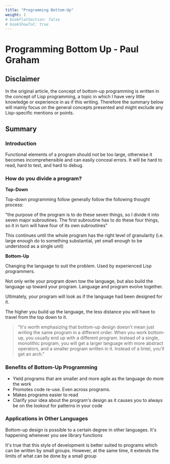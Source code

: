 ```yaml
---
title: "Programming Bottom-Up"
weight: 1
# bookFlatSection: false
# bookShowToC: true
---
```


# Programming Bottom Up - Paul Graham

## Disclaimer

In the original article, the concept of bottom-up programming is written in the concept of Lisp programming, a topic in which I have very little knowledge or experience in as if this writing. Therefore the summary below will mainly focus on the general concepts presented and might exclude any Lisp-specific mentions or points.

## Summary

### Introduction

Functional elements of a program should not be too large, otherwise it becomes incomprehensible and can easily conceal errors. It will be hard to read, hard to test, and hard to debug.

### How do you divide a program?

**Top-Down**

Top-down programming follow generally follow the following thought process:

"the purpose of the program is to do these seven things, so I divide it into seven major subroutines. The first subroutine has to do these four things, so it in turn will have four of its own subroutines"

This continues until the whole program has the right level of granularity (i.e. large enough do to something substantial, yet small enough to be understood as a single unit)

**Bottom-Up**

Changing the language to suit the problem. Used by experienced Lisp programmers.

Not only write your program down tow the language, but also build the language up toward your program. Language and program evolve together.

Ultimately, your program will look as if the language had been designed for it.

The higher you build up the language, the less distance you will have to travel from the top down to it.

> "It's worth emphasizing that bottom-up design doesn't mean just writing the same program in a different order. When you work bottom-up, you usually end up with a different program. Instead of a single, monolithic program, you will get a larger language with more abstract operators, and a smaller program written in it. Instead of a lintel, you'll get an arch."

### Benefits of Bottom-Up Programming

- Yield programs that are smaller and more agile as the language do more the work
- Promotes code re-use. Even across programs.
- Makes programs easier to read
- Clarify your idea about the program's design as it causes you to always be on the lookout for patterns in your code

### Applications in Other Languages

Bottom-up design is possible to a certain degree in other languages. It's happening whenever you see library functions

It's true that this style of development is better suited to programs which can be written by small groups. However, at the same time, it extends the limits of what can be done by a small group